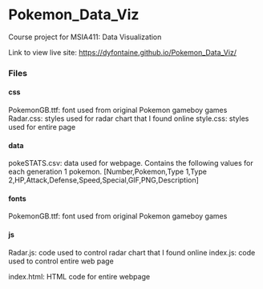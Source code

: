 # Pokemon_Data_Viz
Course project for MSIA411: Data Visualization

Link to view live site:  https://dyfontaine.github.io/Pokemon_Data_Viz/

### Files
#### css
PokemonGB.ttf: font used from original Pokemon gameboy games
Radar.css: styles used for radar chart that I found online
style.css: styles used for entire page

#### data
pokeSTATS.csv: data used for webpage. Contains the following values for each generation 1 pokemon. [Number,Pokemon,Type 1,Type 2,HP,Attack,Defense,Speed,Special,GIF,PNG,Description]

#### fonts
PokemonGB.ttf: font used from original Pokemon gameboy games

#### js
Radar.js: code used to control radar chart that I found online
index.js: code used to control entire web page

index.html: HTML code for entire webpage


